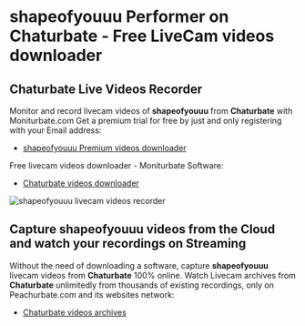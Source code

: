 # shapeofyouuu Performer on Chaturbate - Free LiveCam videos downloader

## Chaturbate Live Videos Recorder

Monitor and record livecam videos of **shapeofyouuu** from **Chaturbate** with Moniturbate.com
Get a premium trial for free by just and only registering with your Email address:
* [shapeofyouuu Premium videos downloader](https://moniturbate.com/request-demo-licence-key.html)

Free livecam videos downloader - Moniturbate Software:
* [Chaturbate videos downloader](https://moniturbate.com/moniturbate-download-software.html)

![shapeofyouuu livecam videos recorder](https://peachurnet.com/templates/moniturbate-software.png)


## Capture shapeofyouuu videos from the Cloud and watch your recordings on Streaming

Without the need of downloading a software, capture **shapeofyouuu** livecam videos from **Chaturbate** 100% online.
Watch Livecam archives from **Chaturbate** unlimitedly from thousands of existing recordings, only on Peachurbate.com and its websites network:
* [Chaturbate videos archives](https://peachurnet.com/)